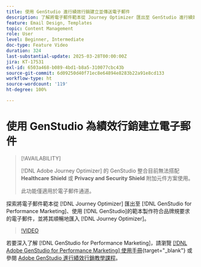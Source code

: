 ```yaml
---
title: 使用 GenStudio 進行績效行銷建立並傳送電子郵件
description: 了解將電子郵件範本從 Journey Optimizer 匯出至 GenStudio 進行績效行銷的過程、使用GenStudio 範本製作符合品牌要求的電子郵件，然後順暢地將其匯回 Journey Optimizer。
feature: Email Design, Templates
topic: Content Management
role: User
level: Beginner, Intermediate
doc-type: Feature Video
duration: 324
last-substantial-update: 2025-03-28T00:00:00Z
jira: KT-17531
exl-id: 6503a468-b089-4bd1-b8a5-310077cbc43b
source-git-commit: 6d09250d40f71ec8e64894e8283b22a91e8cd133
workflow-type: ht
source-wordcount: '119'
ht-degree: 100%

---
```


# 使用 GenStudio 為績效行銷建立電子郵件

>[!AVAILABILITY]
>
>[!DNL Adobe Journey Optimizer] 的 GenStudio 整合目前無法搭配 **Healthcare Shield** 或 **Privacy and Security Shield** 附加元件方案使用。
>
>此功能僅適用於電子郵件通道。

探索將電子郵件範本從 [!DNL Journey Optimizer] 匯出至 [!DNL GenStudio for Performance Marketing]、使用 [!DNL GenStudio]的範本製作符合品牌規要求的電子郵件，並將其順暢地匯入 [!DNL Journey Optimizer]。

>[!VIDEO](https://video.tv.adobe.com/v/3456060/?learn=on&enablevpops&captions=chi_hant)

若要深入了解 [!DNL GenStudio for Performance Marketing]，請瀏覽 [[!DNL Adobe GenStudio for Performance Marketing] 使用手冊](https://experienceleague.adobe.com/zh-hant/docs/genstudio-for-performance-marketing/user-guide/home){target="_blank"} 或參閱 [Adobe GenStudio 進行績效行銷教學課程](https://experienceleague.adobe.com/zh-hant/docs/genstudio-for-performance-marketing-learn/tutorials/overview)。
